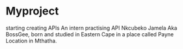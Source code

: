 # Myproject
starting creating APIs
An intern practising API
Nkcubeko Jamela Aka BossGee, born and studied in Eastern Cape in a
place called Payne Location in Mthatha.
